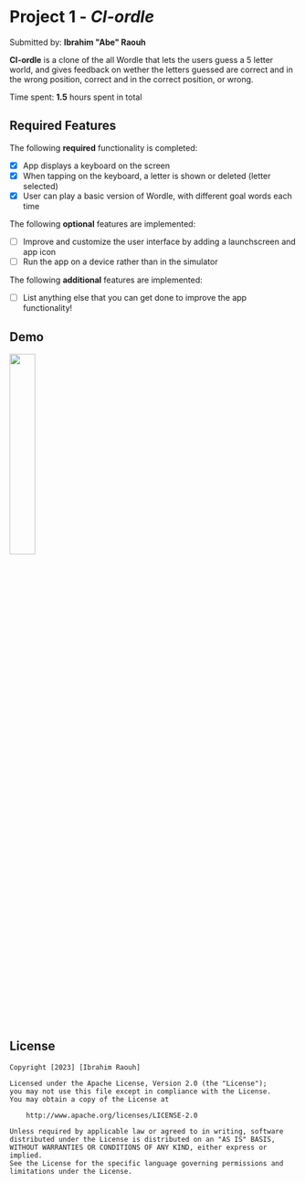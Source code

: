 # Project 1 - *Cl-ordle*

Submitted by: **Ibrahim "Abe" Raouh**

**Cl-ordle** is a clone of the all Wordle that lets the users guess a 5 letter world, and gives feedback on wether the letters guessed are correct and in the wrong position, correct and in the correct position, or wrong.

Time spent: **1.5** hours spent in total

## Required Features

The following **required** functionality is completed:

- [x] App displays a keyboard on the screen
- [x] When tapping on the keyboard, a letter is shown or deleted (letter selected)
- [x] User can play a basic version of Wordle, with different goal words each time

The following **optional** features are implemented:

- [ ] Improve and customize the user interface by adding a launchscreen and app icon
- [ ] Run the app on a device rather than in the simulator

The following **additional** features are implemented:

- [ ] List anything else that you can get done to improve the app functionality!

## Demo

<img src="https://i.imgur.com/tSvf0Hw.gif" height="30%" width="30%">


## License

    Copyright [2023] [Ibrahim Raouh]

    Licensed under the Apache License, Version 2.0 (the "License");
    you may not use this file except in compliance with the License.
    You may obtain a copy of the License at

        http://www.apache.org/licenses/LICENSE-2.0

    Unless required by applicable law or agreed to in writing, software
    distributed under the License is distributed on an "AS IS" BASIS,
    WITHOUT WARRANTIES OR CONDITIONS OF ANY KIND, either express or implied.
    See the License for the specific language governing permissions and
    limitations under the License.
